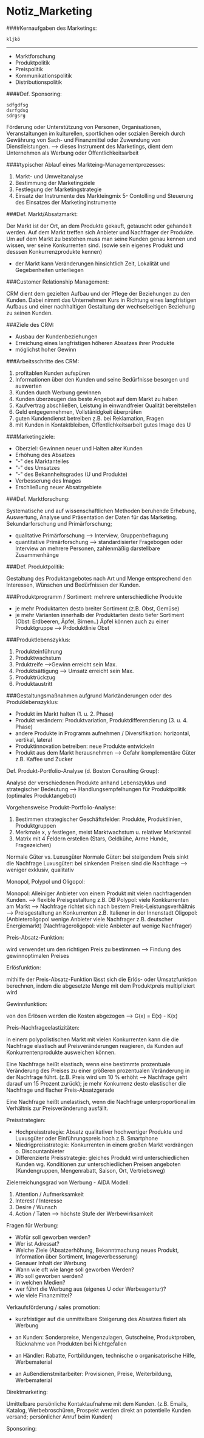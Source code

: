 # Notiz_Marketing


####Kernaufgaben des Marketings:

~~~~~~~~~~~~~~~~~~~~~~~~~~~~
kljkö
~~~~~~~~~~~~~~~~~~~~~~~~~~~~~~~~~~~~~~~~~~~~~~~
-------------------------------------------------

- Marktforschung
- Produktpolitik
- Preispolitik
- Kommunikationspolitik
- Distributionspolitik



####Def. Sponsoring:

```
sdfgdfsg
dsrfgdsg
sdrgsrg
```

Förderung oder Unterstützung von Personen, Organisationen, Veranstaltungen im kulturellen, sportlichen oder sozialen Bereich durch Gewährung von Sach- und Finanzmittel oder Zuwendung von Dienstleistungen. 
--> dieses Instrument des Marketings, dient dem Unternehmen als Werbung oder Öffentlichkeitsarbeit




####typischer Ablauf eines Markteing-Managementprozesses:

1. Markt- und Umweltanalyse
2. Bestimmung der Marketingziele
3. Festlegung der Marketingstrategie
4. Einsatz der Instrumente des Markteingmix
5- Contolling und Steuerung des Einsatzes der Marketinginstrumente



###Def. Markt/Absatzmarkt:

Der Markt ist der Ort, an dem Produkte gekauft, getauscht oder gehandelt werden. Auf dem Markt treffen sich Anbieter und Nachfrager der Produkte. 
Um auf dem Markt zu bestehen muss man seine Kunden genau kennen und wissen, wer seine Konkurrenten sind. (sowie sein eigenes Produkt und desssen Konkurrenzprodukte kennen)

- der Markt kann Veränderungen hinsichtlich Zeit, Lokalität und Gegebenheiten unterliegen



###Customer Relationship Management:

CRM dient dem gezielten Aufbau und der Pflege der Beziehungen zu den Kunden. Dabei nimmt das Unternehmen Kurs in Richtung eines langfristigen Aufbaus und einer nachhaltigen Gestaltung der wechselseitigen Beziehung zu seinen Kunden. 



###Ziele des CRM: 

- Ausbau der Kundenbeziehungen
- Erreichung eines langfristigen höheren Absatzes ihrer Produkte
- möglichst hoher Gewinn



###Arbeitsschritte des CRM:

1. profitablen Kunden aufspüren
2. Informationen über den Kunden und seine Bedürfnisse besorgen und auswerten
3. Kunden durch Werbung gewinnen
4. Kunden überzeugen das beste Angebot auf dem Markt zu haben
5. Kaufvertrag abschließen, Leistung in einwandfreier Qualität bereitstellen
6. Geld entgegennehmen, Vollstänidgkeit überprüfen
7. guten Kundendienst betreiben z.B. bei Reklamation, Fragen
8. mit Kunden in Kontaktbleiben, Öffentlichkeitsarbeit gutes Image des U



###Marketingziele:

- Oberziel: Gewinnen neuer und Halten alter Kunden
- Erhöhung des Absatzes
- "-" des Marktanteiles
- "-" des Umsatzes
- "-" des Bekannheitsgrades (U und Produkte)
- Verbesserung des Images
- Erschließung neuer Absatzgebiete



###Def. Marktforschung:

Systematische und auf wissenschaftlichen Methoden beruhende Erhebung, Auswertung, Analyse und Präsentation der Daten für das Marketing.
Sekundarforschung und Primärforschung; 
- qualitative Primärforschung --> Interview, Gruppenbefragung
- quantitative Primärforschung --> standardisierter Fragebogen oder Interview an mehrere Personen, zahlenmäßig darstellbare Zusammenhänge



###Def. Produktpolitik: 

Gestaltung des Produktangebotes nach Art und Menge entsprechend den Interessen, Wünschen und Bedürfnissen der Kunden. 



###Produktprogramm / Sortiment: mehrere unterschiedliche Produkte
- je mehr Produktarten desto breiter Sortiment (z.B. Obst, Gemüse)
- je mehr Varianten innerhalb der Produktarten desto tiefer Sortiment (Obst: Erdbeeren, Äpfel, Birnen..)
Äpfel können auch zu einer Produktgruppe --> Prdoduktlinie Obst




###Produktlebenszyklus:
1. Produkteinführung
2. Produktwachstum
3. Prduktreife -->Gewinn erreicht sein Max.
4. Produktsättigung --> Umsatz erreicht sein Max.
5. Produktrückzug
6. Produktaustritt



###Gestaltungsmaßnahmen aufgrund Marktänderungen oder des Produklebenszyklus:
 
- Produkt im Markt halten (1. u. 2. Phase)
- Produkt verändern: Produktvariation, Produktdifferenzierung (3. u. 4. Phase)
- andere Produkte in Programm aufnehmen / Diversifikation: horizontal, vertikal, lateral
- Produktinnovation betreiben: neue Produkte entwickeln
- Produkt aus dem Markt herausnehmen --> Gefahr komplementäre Güter z.B. Kaffee und Zucker



Def. Produkt-Portfolio-Analyse (d. Boston Consulting Group):

Analyse der verschiedenen Produkte anhand Lebenszyklus und strategischer Bedeutung --> Handlungsempfelhungen für Produktpolitik (optimales Produktangebot)



Vorgehensweise Produkt-Portfolio-Analyse:

1. Bestimmen strategischer Geschäftsfelder: Produkte, Produktlinien, Produktgruppen  
2. Merkmale x, y festlegen, meist Marktwachstum u. relativer Marktanteil 
3. Matrix mit 4 Feldern erstellen (Stars, Geldkühe, Arme Hunde, Fragezeichen)




Normale Güter vs. Luxusgüter
Normale Güter: bei steigendem Preis sinkt die Nachfrage
Luxusgüter: bei sinkenden Preisen sind die Nachfrage --> weniger exklusiv, qualitativ




Monopol, Polypol und Oligopol:

Monopol: Alleiniger Anbieter von einem Produkt mit vielen nachfragenden Kunden. --> flexible Preisgestaltung z.B. DB
Polypol: viele Konkkurrenten am Markt --> Nachfrage richtet sich nach bestem Preis-Leistungsverhältnis --> Preisgestaltung an Konkurrenten z.B. Italiener in der Innenstadt
Oligopol: (Anbieteroligopol wenige Anbieter viele Nachfrager z.B. deutscher Energiemarkt) (Nachfrageroligopol: viele Anbieter auf wenige Nachfrager)



Preis-Absatz-Funktion: 

wird verwendet um den richtigen Preis zu bestimmen --> Findung des gewinnoptimalen Preises



Erlösfunktion: 

mithilfe der Preis-Absatz-Funktion lässt sich die Erlös- oder Umsatzfunktion berechnen, indem die abgesetzte Menge mit dem Produktpreis multipliziert wird




Gewinnfunktion: 

von den Erlösen werden die Kosten abgezogen --> G(x) = E(x) - K(x)



Preis-Nachfrageelastizitäten:

in einem polypolistischen Markt mit vielen Konkurrenten kann die die Nachfrage elastisch auf Preisveränderungen reagieren, da Kunden auf Konkurrentenprodukte ausweichen können. 

Eine Nachfrage heißt elastisch, wenn eine bestimmte prozentuale Veränderung des Preises zu einer größeren prozentualen Veränderung in der Nachfrage führt. (z.B. Preis wird um 10 % erhöht --> Nachfrage geht darauf um 15 Prozent zurück); je mehr Konkurrenz desto elastischer die Nachfrage und flacher Preis-Absatzgerade

Eine Nachfrage heißt unelastisch, wenn die Nachfrage unterproportional im Verhältnis zur Preisveränderung ausfällt. 



Preisstrategien:
- Hochpreisstrategie: Absatz qualitativer hochwertiger Produkte und Luxusgüter oder Einführungspreis hoch z.B. Smartphone
- Niedrigpreisstrategie: Konkurrenten in einem großen Markt verdrängen o. Discountanbieter
- Differenzierte Preisstrategie: gleiches Produkt wird unterschiedlichen Kunden wg. Konditionen zur unterschiedlichen Preisen angeboten (Kundengruppen, Mengenrabatt, Saison, Ort, Vertriebsweg)



Zielerreichungsgrad von Werbung - AIDA Modell:

1. Attention / Aufmerksamkeit
2. Interest / Interesse
3. Desire / Wunsch
4. Action / Taten  --> höchste Stufe der Werbewirksamkeit



Fragen für Werbung:

- Wofür soll geworben werden?
- Wer ist Adressat?
- Welche Ziele (Absatzerhöhung, Bekanntmachung neues Produkt, Information über Sortiment, Imageverbesserung)
- Genauer Inhalt der Werbung
- Wann wie oft wie lange soll geworben Werden?
- Wo soll geworben werden?
- in welchen Medien?
- wer führt die Werbung aus (eigenes U oder Werbeagentur)?
- wie viele Finanzmittel?



Verkaufsförderung / sales promotion: 

- kurzfristiger auf die unmittelbare Steigerung des Absatzes fixiert als Werbung

- an Kunden: Sonderpreise, Mengenzulagen, Gutscheine, Produktproben, Rücknahme von Produkten bei Nichtgefallen
- an Händler: Rabatte, Fortbildungen, technische o organisatorische Hilfe, Werbematerial
- an Außendienstmitarbeiter: Provisionen, Preise, Weiterbildung, Werbematerial



Direktmarketing: 

Umittelbare persönliche Kontaktaufnahme mit dem Kunden. (z.B. Emails, Katalog, Werbebroschüren, Prospekt werden direkt an potentielle Kunden versand; persönlicher Anruf beim Kunden)



Sponsoring: 

































































